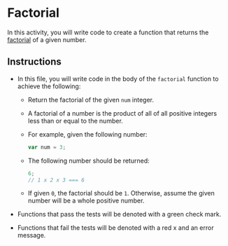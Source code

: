 # Factorial

In this activity, you will write code to create a function that returns the [factorial](https://en.wikipedia.org/wiki/Factorial) of a given number.

## Instructions

- In this file, you will write code in the body of the `factorial` function to achieve the following:

  - Return the factorial of the given `num` integer.

  - A factorial of a number is the product of all of all positive integers less than or equal to the number.

  - For example, given the following number:

      ```js
      var num = 3;
      ```

  - The following number should be returned:

      ```js
      6;
      // 1 x 2 x 3 === 6
      ```

  - If given `0`, the factorial should be `1`. Otherwise, assume the given number will be a whole positive number.

- Functions that pass the tests will be denoted with a green check mark.

- Functions that fail the tests will be denoted with a red x and an error message.
